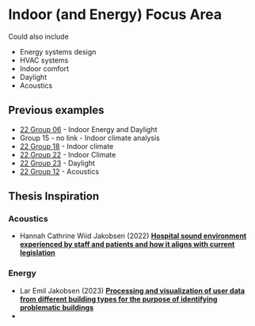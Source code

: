
# Indoor (and Energy) Focus Area

Could also include 
* Energy systems design
* HVAC systems
* Indoor comfort
* Daylight
* Acoustics

## Previous examples

* [22 Group 06](https://github.com/gabrielamiti/BIM) - Indoor Energy and Daylight
* Group 15 - no link - Indoor climate analysis
* [22 Group 18](https://github.com/RikkeKHansen/Markdown-file) - Indoor climate
* [22 Group 22](https://github.com/s183578/41934-Advanced-BIM-Group-22) - Indoor Climate
* [22 Group 23](https://github.com/Enzuesta/41934-Advanced-BIM-Group23) - Daylight
* [22 Group 12](https://github.com/Jubelicool/A1-OpenBimGroup12) - Acoustics

## Thesis Inspiration
### Acoustics
* Hannah Cathrine Wiid Jakobsen (2022) [**Hospital sound environment experienced by staff and patients and how it aligns with current legislation**](https://findit.dtu.dk/en/catalog/626d1904580469114609ae7d)
### Energy
* Lar Emil Jakobsen (2023) [**Processing and visualization of user data from different building types for the purpose of identifying problematic buildings**](https://findit.dtu.dk/en/catalog/64e69fc2627b4320527676bb)
* 

